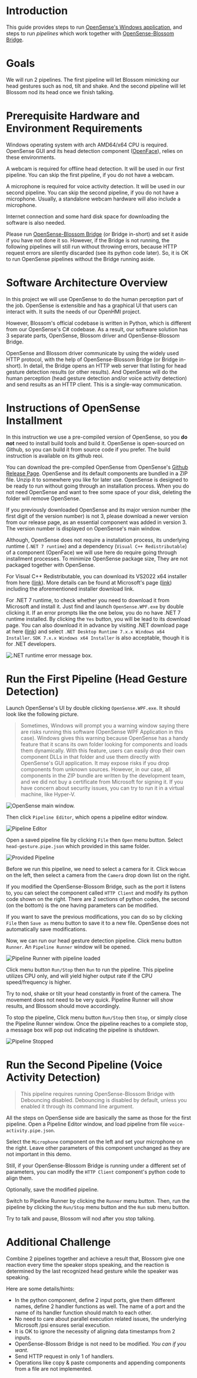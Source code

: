 # Introduction

This guide provides steps to run [OpenSense's Windows application](https://github.com/intelligent-human-perception-laboratory/OpenSense/releases), and steps to run *pipelines* which work together with [OpenSense-Blossom Bridge](../Robot%20Server%20Codebase/README.md).

# Goals

We will run 2 pipelines.
The first pipeline will let Blossom mimicking our head gestures such as nod, tilt and shake.
And the second pipeline will let Blossom nod its head once we finish talking.

# Prerequisite Hardware and Environment Requirements

Windows operating system with arch AMD64/x64 CPU is required.
OpenSense GUI and its head detection component ([OpenFace](https://github.com/TadasBaltrusaitis/OpenFace)), relies on these environments.

A webcam is required for offline head detection.
It will be used in our first pipeline.
You can skip the first pipeline, if you do not have a webcam.

A microphone is required for voice activity detection.
It will be used in our second pipeline.
You can skip the second pipeline, if you do not have a microphone.
Usually, a standalone webcam hardware will also include a microphone.

Internet connection and some hard disk space for downloading the software is also needed.

Please run [OpenSense-Blossom Bridge](../Robot%20Server%20Codebase/README.md) (or Bridge in-short) and set it aside if you have not done it so.
However, if the Bridge is not running, the following pipelines will still run without throwing errors, because HTTP request errors are silently discarded (see its python code later).
So, it is OK to run OpenSense pipelines without the Bridge running aside.

# Software Architecture Overview

In this project we will use OpenSense to do the human perception part of the job. OpenSense is extensible and has a graphical UI that users can interact with.
It suits the needs of our OpenHMI project.

However, Blossom's official codebase is written in Python, which is different from our OpenSense's C# codebase. As a result, our software solution has 3 separate parts, OpenSense, Blossom driver and OpenSense-Blossom Bridge.

OpenSense and Blossom driver communicate by using the widely used HTTP protocol, with the help of OpenSense-Blossom Bridge (or Bridge in-short).
In detail, the Bridge opens an HTTP web server that listing for head gesture detection results (or other results). And OpenSense will do the human perception (head gesture detection and/or voice activity detection) and send results as an HTTP client. This is a single-way communication.

# Instructions of OpenSense Installment

In this instruction we use a pre-compiled version of OpenSense, so you **do not** need to install build tools and build it. OpenSense is open-sourced on Github, so you can build it from source code if you prefer. The build instruction is available on its github reoi.

You can download the pre-compiled OpenSense from OpenSense's [Github Release Page](https://github.com/intelligent-human-perception-laboratory/OpenSense/releases). OpenSense and its default components are bundled in a ZIP file. Unzip it to somewhere you like for later use. OpenSense is designed to be ready to run without going through an installation process. When you do not need OpenSense and want to free some space of your disk, deleting the folder will remove OpenSense.

If you previously downloaded OpenSense and its major version number (the first digit of the version number) is not 3, please download a newer version from our release page, as an essential component was added in version 3. The version number is displayed on OpenSense's main window.

Although, OpenSense does not require a installation process, its underlying runtime (`.NET 7 runtime`) and a dependency (`Visual C++ Redistributable`) of a component (OpenFace) we will use here do require going through installment processes. To minimize OpenSense package size, They are not packaged together with OpenSense.

For Visual C++ Redistributable, you can download its VS2022 x64 installer from here ([link](https://aka.ms/vs/17/release/vc_redist.x64.exe)).
More details can be found at Microsoft's page ([link](https://learn.microsoft.com/en-us/cpp/windows/latest-supported-vc-redist?view=msvc-170)) including the aforementioned installer download link.

For .NET 7 runtime, to check whether you need to download it from Microsoft and install it. Just find and launch `OpenSense.WPF.exe` by double clicking it. If an error prompts like the one below, you do no have .NET 7 runtime installed. By clicking the `Yes` button, you will be lead to its download page. You can also download it in advance by visiting .NET download page at here ([link](https://dotnet.microsoft.com/en-us/download/dotnet/7.0)) and select `.NET Desktop Runtime 7.x.x Windows x64 Installer`. `SDK 7.x.x Windows x64 Installer` is also acceptable, though it is for .NET developers.

![.NET runtime error message box.](images/runtime-not-installed-240px.png)

# Run the First Pipeline (Head Gesture Detection)

Launch OpenSense's UI by double clicking `OpenSense.WPF.exe`. It should look like the following picture.

> Sometimes, Windows will prompt you a warning window saying there are risks running this software (OpenSense WPF Application in this case). Windows gives this warning because OpenSense has a handy feature that it scans its own folder looking for components and loads them dynamically. With this feature, users can easily drop their own component DLLs in that folder and use them directly with OpenSense's GUI application. It may expose risks if you drop components from unknown sources. However, in our case, all components in the ZIP bundle are written by the development team, and we did not buy a certificate from Microsoft for signing it. If you have concern about security issues, you can try to run it in a virtual machine, like Hyper-V.

![OpenSense main window.](images/main-window-360px.png)

Then click `Pipeline Editor`, which opens a pipeline editor window.

![Pipeline Editor](images/pipeline-editor-360px.png)

Open a saved pipeline file by clicking `File` then `Open` menu button.
Select `head-gesture.pipe.json` which provided in this same folder.

![Provided Pipeline](images/workshop-pipeline1-360px.png)

Before we run this pipeline, we need to select a camera for it.
Click `Webcam` on the left, then select a camera from the `Camera` drop down list on the right.

If you modified the OpenSense-Blossom Bridge, such as the port it listens to, you can select the component called `HTTP Client` and modify its python code shown on the right. There are 2 sections of python codes, the second (on the bottom) is the one having parameters can be modified.

If you want to save the previous modifications, you can do so by clicking `File` then `Save as` menu button to save it to a new file.
OpenSense does not automatically save modifications.

Now, we can run our head gesture detection pipeline.
Click menu button `Runner`.
An `Pipeline Runner` window will be opened.

![Pipeline Runner with pipeline loaded](images/pipeline-runner-loaded-360px.png)

Click menu button `Run/Stop` then `Run` to run the pipeline.
This pipeline utilizes CPU only, and will yield higher output rate if the CPU speed/frequency is higher.

Try to nod, shake or tilt your head constantly in front of the camera.
The movement does not need to be very quick.
Pipeline Runner will show results, and Blossom should move accordingly.

To stop the pipeline, Click menu button `Run/Stop` then `Stop`, or simply close the Pipeline Runner window.
Once the pipeline reaches to a complete stop, a message box will pop out indicating the pipeline is shutdown.

![Pipeline Stopped](images/pipeline-stopped.png)

# Run the Second Pipeline (Voice Activity Detection)

> This pipeline requires running OpenSense-Blossom Bridge with Debouncing disabled. Debouncing is disabled by default, unless you enabled it through its command line argument.

All the steps on OpenSense side are basically the same as those for the first pipeline.
Open a Pipeline Editor window, and load pipeline from file `voice-activity.pipe.json`.

Select the `Microphone` component on the left and set your microphone on the right. Leave other parameters of this component unchanged as they are not important in this demo.

Still, if your OpenSense-Blossom Bridge is running under a different set of parameters, you can modify the `HTTP Client` component's python code to align them.

Optionally, save the modified pipeline.

Switch to Pipeline Runner by clicking the `Runner` menu button.
Then, run the pipeline by clicking the `Run/Stop` menu button and the `Run` sub menu button.

Try to talk and pause, Blossom will nod after you stop talking.

# Additional Challenge

Combine 2 pipelines together and achieve a result that, Blossom give one reaction every time the speaker stops speaking, and the reaction is determined by the last recognized head gesture while the speaker was speaking.

Here are some details/hints:
+ In the python component, define 2 input ports, give them different names, define 2 handler functions as well. The name of a port and the name of its handler function should match to each other.
+ No need to care about parallel execution related issues, the underlying Microsoft /psi ensures serial execution.
+ It is OK to ignore the necessity of aligning data timestamps from 2 inputs.
+ OpenSense-Blossom Bridge is not need to be modified. *You can if you want.*
+ Send HTTP request in only 1 of handlers.
+ Operations like copy & paste components and appending components from a file are not implemented.
